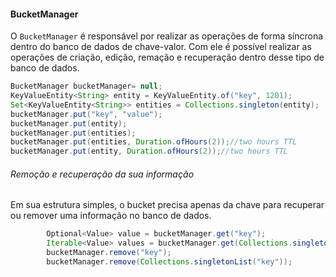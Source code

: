 #### BucketManager

O `BucketManager` é responsável por realizar as operações de forma síncrona dentro do banco de dados de chave-valor. Com ele é possível realizar as operações de criação, edição, remação e recuperação dentro desse tipo de banco de dados.

```java
BucketManager bucketManager= null;
KeyValueEntity<String> entity = KeyValueEntity.of("key", 1201);
Set<KeyValueEntity<String>> entities = Collections.singleton(entity);
bucketManager.put("key", "value");
bucketManager.put(entity);
bucketManager.put(entities);
bucketManager.put(entities, Duration.ofHours(2));//two hours TTL
bucketManager.put(entity, Duration.ofHours(2));//two hours TTL
```



######  Remoção e recuperação da sua informação



Em sua estrutura simples, o bucket precisa apenas da chave para recuperar ou remover uma informação no banco de dados.



```java
        Optional<Value> value = bucketManager.get("key");
        Iterable<Value> values = bucketManager.get(Collections.singletonList("key"));
        bucketManager.remove("key");
        bucketManager.remove(Collections.singletonList("key"));
```



